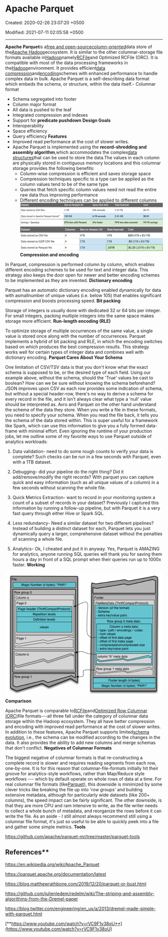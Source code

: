 # Apache Parquet

Created: 2020-02-26 23:07:20 +0500

Modified: 2021-07-11 02:05:58 +0500

---

**Apache Parquet**is a[free and open-source](https://en.wikipedia.org/wiki/Free_and_open-source)[column-oriented](https://en.wikipedia.org/wiki/Column-oriented_DBMS)data store of the[Apache Hadoop](https://en.wikipedia.org/wiki/Apache_Hadoop)ecosystem. It is similar to the other columnar-storage file formats available in[Hadoop](https://en.wikipedia.org/wiki/Apache_Hadoop)namely[RCFile](https://en.wikipedia.org/wiki/RCFile)and Optimized RCFile (ORC). It is compatible with most of the data processing frameworks in the[Hadoop](https://en.wikipedia.org/wiki/Hadoop)environment. It provides efficient[data compression](https://en.wikipedia.org/wiki/Data_compression)and[encoding](https://en.wikipedia.org/wiki/Encoding)schemes with enhanced performance to handle complex data in bulk.
Apache Parquet is a self-describing data format which embeds the schema, or structure, within the data itself.-   Columnar format
-   Schema segregated into footer
-   Column major format
-   All data is pushed to the leaf
-   Integrated compression and indexes
-   Support for **predicate pushdown**
**Design Goals**
-   Interoperability
-   Space efficiency
-   Query efficiency
**Features**
-   Improved read performance at the cost of slower writes.
-   Apache Parquet is implemented using the **record-shredding and assembly algorithm**,which accommodates the complex[data structures](https://en.wikipedia.org/wiki/Data_structures)that can be used to store the data.The values in each column are physically stored in contiguous memory locations and this columnar storage provides the following benefits:
    -   Column-wise compression is efficient and saves storage space
    -   Compression techniques specific to a type can be applied as the column values tend to be of the same type
    -   Queries that fetch specific column values need not read the entire raw data thus improving performance
    -   Different encoding techniques can be applied to different columns
![Dataset Data stored as CSV files Data stored in Apache Parquet format* Savings / Speedup Size on Amazon S3 130 GB 87% less with Parquet Query Run time 236 seconds 6.78 seconds 34x faster Data Scanned 1.15 TB 2.51 GB 99% less data scanned Cost $5.75 $0.01 99.7% savings ](media/Apache-Parquet-image1.png)
![Dataset Data stored as CSV file Data stored as GZIP CSV file Data stored as Parquet file Columns 4 4 4 Size on Amazon S3 4 TB ITB ITB Data Scanned 4 TB ITB .25TB Cost $20 (4TB x $5/TB) $5 (ITB x $5/TB) $1.25 (.25TB x $5/TB) ](media/Apache-Parquet-image2.png)
**Compression and encoding**

In Parquet, compression is performed column by column, which enables different encoding schemes to be used for text and integer data. This strategy also keeps the door open for newer and better encoding schemes to be implemented as they are invented.
**Dictionary encoding**

Parquet has an automatic dictionary encoding enabled dynamically for data with asmallnumber of unique values (i.e. below 105) that enables significant compression and boosts processing speed.
**Bit packing**

Storage of integers is usually done with dedicated 32 or 64 bits per integer. For small integers, packing multiple integers into the same space makes storage more efficient.
**Run-length encoding (RLE)**

To optimize storage of multiple occurrences of the same value, a single value is stored once along with the number of occurrences.
Parquet implements a hybrid of bit packing and RLE, in which the encoding switches based on which produces the best compression results. This strategy works well for certain types of integer data and combines well with dictionary encoding.
**Parquet Cares About Your Schema**

One limitation of CSV/TSV data is that you don't know what the exact schema is supposed to be, or the desired type of each field.
Using our example above, without the schema, should the 'True' values be cast to boolean? How can we be sure without knowing the schema beforehand?
JSON improves upon CSV as each row provides some indication of schema, but without a special header-row, there's no way to derive a schema for every record in the file, and it isn't always clear what type a 'null' value should be interpreted as.
Avro and Parquet on the other hand understand the schema of the data they store. When you write a file in these formats, you need to specify your schema. When you read the file back, it tells you the schema of the data stored within. This is super useful for a framework like Spark, which can use this information to give you a fully formed data-frame with minimal effort.
Even ignoring the runtime of your production jobs, let me outline some of my favorite ways to use Parquet outside of analytics workloads:

1.  Data validation- need to do some rough counts to verify your data is complete? Such checks can be run in a few seconds with Parquet, even with a 1TB dataset.

2.  Debugging- did your pipeline do the right thing? Did it add/remove/modify the right records? With parquet you can capture quick and easy information (such as all unique values of a column) in a few seconds without scanning the whole file.

3.  Quick Metrics Extraction- want to record in your monitoring system a count of a subset of records in your dataset? Previously I captured this information by running a follow-up pipeline, but with Parquet it is a very fast query through either Hive or Spark SQL.

4.  Less redundancy- Need a similar dataset for two different pipelines? Instead of building a distinct dataset for each, Parquet lets you just dynamically query a larger, comprehensive dataset without the penalties of scanning a whole file.

5.  Analytics- Ok, I cheated and put it in anyway. Yes, Parquet is AMAZING for analytics, anyone running SQL queries will thank you for saving them hours a day in front of a SQL prompt when their queries run up to 1000x faster.
**Working**

![Parquet File Layout Diagram](media/Apache-Parquet-image3.gif)
**Comparison**

Apache Parquet is comparable to[RCFile](https://en.wikipedia.org/wiki/RCFile)and[Optimized Row Columnar (ORC)](https://en.wikipedia.org/wiki/Apache_ORC)file formats---all three fall under the category of columnar data storage within the Hadoop ecosystem. They all have better compression and encoding with improved read performance at the cost of slower writes. In addition to these features, Apache Parquet supports limited[schema evolution](https://en.wikipedia.org/wiki/Schema_evolution), i.e., the schema can be modified according to the changes in the data. It also provides the ability to add new columns and merge schemas that don't conflict.
**Negatives of Columnar Formats**

The biggest negative of columnar formats is that re-constructing a complete record is slower and requires reading segments from each row, one-by-one. It is for this reason that columnar-file-formats initially hit their groove for analytics-style workflows, rather than Map/Reduce style workflows --- which by default operate on whole rows of data at a time.
For real columnar file formats (like[Parquet](http://parquet.apache.org/)), this downside is minimized by some clever tricks like breaking the file up into 'row groups' and building extensive metadata, although for particularly wide datasets (like 200+ columns), the speed impact can be fairly significant.
The other downside, is that they are more CPU and ram intensive to write, as the file writer needs to collect a whole bunch of metadata, and reorganize the rows before it can write the file.
As an aside - I still almost always recommend still using a columnar file format, it's just so useful to be able to quickly peek into a file and gather some simple metrics.
**Tools**

<https://github.com/apache/parquet-mr/tree/master/parquet-tools>

## References**

<https://en.wikipedia.org/wiki/Apache_Parquet>

<https://parquet.apache.org/documentation/latest>

<https://blog.matthewrathbone.com/2019/12/20/parquet-or-bust.html>

<https://github.com/julienledem/redelm/wiki/The-striping-and-assembly-algorithms-from-the-Dremel-paper>

<https://blog.twitter.com/engineering/en_us/a/2013/dremel-made-simple-with-parquet.html>

[**https://www.youtube.com/watch?v=rVC9F1y38oU**](https://www.youtube.com/watch?v=rVC9F1y38oU)

